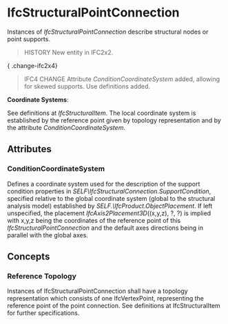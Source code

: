 # IfcStructuralPointConnection

Instances of _IfcStructuralPointConnection_ describe structural nodes or point supports.
<!-- end of short definition -->


> HISTORY New entity in IFC2x2.

{ .change-ifc2x4}
> IFC4 CHANGE Attribute _ConditionCoordinateSystem_ added, allowing for skewed supports. Use definitions added.

****Coordinate Systems****:

See definitions at _IfcStructuralItem_. The local coordinate system is established by the reference point given by topology representation and by the attribute _ConditionCoordinateSystem_.

## Attributes

### ConditionCoordinateSystem
Defines a coordinate system used for the description of the support condition properties in _SELF\IfcStructuralConnection.SupportCondition_, specified relative to the global coordinate system (global to the structural analysis model) established by _SELF.\IfcProduct.ObjectPlacement_. If left unspecified, the placement _IfcAxis2Placement3D_((x,y,z), ?, ?) is implied with x,y,z being the coordinates of the reference point of this _IfcStructuralPointConnection_ and the default axes directions being in parallel with the global axes.

## Concepts

### Reference Topology

Instances of IfcStructuralPointConnection shall have a topology representation which consists of one IfcVertexPoint, representing the reference point of the point connection. See definitions at IfcStructuralItem for further specifications.

